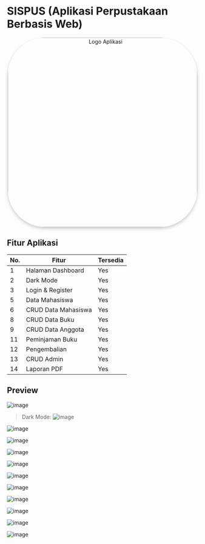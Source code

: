 # SISPUS (Aplikasi Perpustakaan Berbasis Web)
 
<div align="center">
  <img src="https://github.com/user-attachments/assets/256b10f6-7702-42f4-b513-fbcb476ed382" alt="Logo Aplikasi" width="500" style="border-radius: 20%; box-shadow: 0 4px 8px rgba(0, 0, 0, 0.2);"/>
</div>

## Fitur Aplikasi

| No. | Fitur                     | Tersedia |
|-----|---------------------------|----------|
| 1   | Halaman Dashboard         |   Yes    |
| 2   | Dark Mode                 |   Yes    |
| 3   | Login & Register          |   Yes    |
| 5   | Data Mahasiswa            |   Yes    |
| 6   | CRUD Data Mahasiswa       |   Yes    |
| 8   | CRUD Data Buku            |   Yes    |
| 9   | CRUD Data Anggota         |   Yes    |
| 11  | Peminjaman Buku           |   Yes    |
| 12  | Pengembalian              |   Yes    |
| 13  | CRUD Admin                |   Yes    |
| 14  | Laporan PDF               |   Yes    |  


## Preview

![image](https://github.com/user-attachments/assets/452063bc-f5ea-447c-b453-0ef176c71579)

> Dark Mode:
![image](https://github.com/user-attachments/assets/c5eb703b-859e-4c85-bffa-bc9cdff9a519)

![image](https://github.com/user-attachments/assets/38243726-a3e4-4da4-a1b7-fd19da4c8962)

![image](https://github.com/user-attachments/assets/41ec5d84-b6eb-43fc-822d-c540e8986f5b)

![image](https://github.com/user-attachments/assets/71016e9d-bf91-4cb8-8bc0-c67bd660d2ce)

![image](https://github.com/user-attachments/assets/503659a3-e131-4a07-8aa5-c4f9f2ceb551)

![image](https://github.com/user-attachments/assets/3ddb3e22-15c8-4e0b-9a96-43967450ede8)

![image](https://github.com/user-attachments/assets/5e1d6f03-34a9-4b0c-83a9-c59c2c1aa845)

![image](https://github.com/user-attachments/assets/d3c9869b-ea27-44e9-82f3-e8f47efc63dd)

![image](https://github.com/user-attachments/assets/6110ea1e-a3b2-4ca9-9377-b66fe636435b)

![image](https://github.com/user-attachments/assets/de969505-1a70-4eb3-83a3-3241edcf4ae8)

![image](https://github.com/user-attachments/assets/ed2acefc-d220-4b1f-83a4-afc191727ded)







